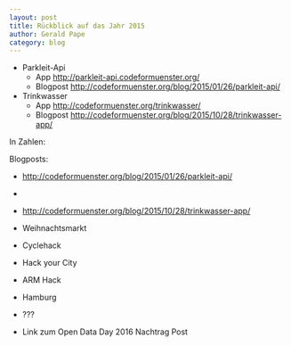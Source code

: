 ```yaml
---
layout: post
title: Rückblick auf das Jahr 2015
author: Gerald Pape
category: blog
---
```


- Parkleit-Api
  - App http://parkleit-api.codeformuenster.org/
  - Blogpost http://codeformuenster.org/blog/2015/01/26/parkleit-api/
- Trinkwasser
  - App http://codeformuenster.org/trinkwasser/
  - Blogpost http://codeformuenster.org/blog/2015/10/28/trinkwasser-app/

In Zahlen:


Blogposts:
- http://codeformuenster.org/blog/2015/01/26/parkleit-api/
- 
- http://codeformuenster.org/blog/2015/10/28/trinkwasser-app/

- Weihnachtsmarkt
- Cyclehack
- Hack your City
- ARM Hack
- Hamburg
- ???
- Link zum Open Data Day 2016 Nachtrag Post
